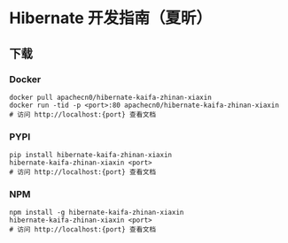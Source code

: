 # Hibernate 开发指南（夏昕）

## 下载

### Docker

```
docker pull apachecn0/hibernate-kaifa-zhinan-xiaxin
docker run -tid -p <port>:80 apachecn0/hibernate-kaifa-zhinan-xiaxin
# 访问 http://localhost:{port} 查看文档
```

### PYPI

```
pip install hibernate-kaifa-zhinan-xiaxin
hibernate-kaifa-zhinan-xiaxin <port>
# 访问 http://localhost:{port} 查看文档
```

### NPM

```
npm install -g hibernate-kaifa-zhinan-xiaxin
hibernate-kaifa-zhinan-xiaxin <port>
# 访问 http://localhost:{port} 查看文档
```